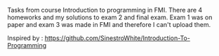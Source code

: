Tasks from course Introduction to programming in FMI.
There are 4 homeworks and my solutions to exam 2 and final exam.
Exam 1 was on paper and exam 3 was made in FMI and therefore I can't upload them.

Inspired by : https://github.com/SinestroWhite/Introduction-To-Programming

